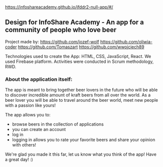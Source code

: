 https://infoshareacademy.github.io/jfddr2-null-app/#/

## Design for InfoShare Academy - An app for a community of people who love beer


Project made by: 
https://github.com/jozef-wolf
https://github.com/oliwia-coder
https://github.com/Tomaszart
https://github.com/wwojciech89


Technologies used to create the App: HTML, CSS, JavaScript, React.
We used Firebase platform.
Activities were conducted in Scrum methodology, RWD.


### About the application itself:

The app is meant to bring together beer lovers in the future who will be able to discover
incredible amount of kraft beers from all over the world. As a beer lover you will be able to 
travel around the beer world, meet new people with a passion
like yours!

The app allows you to:
- browse beers in the collection of applications
- you can create an account
- log in
- logging in allows you to rate your favorite beers and
  share your opinion with others!


We're glad you made it this far, let us know what you think of the app!
Have a great day! :)
